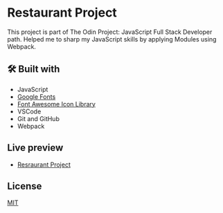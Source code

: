 # Restaurant Project

This project is part of The Odin Project: JavaScript Full Stack Developer path.
Helped me to sharp my JavaScript skills by applying Modules using Webpack.

## 🛠️ Built with

- JavaScript
- [Google Fonts](https://fonts.google.com/specimen/Montserrat "Google Fonts")
- [Font Awesome Icon Library](https://fontawesome.com/ "Font Awesome Icon Library")
- VSCode
- Git and GitHub
- Webpack

## Live preview

- [Resraurant Project](https://kazmonroy.github.io/restaurant-page/)

## License

[MIT](https://choosealicense.com/licenses/mit/)
